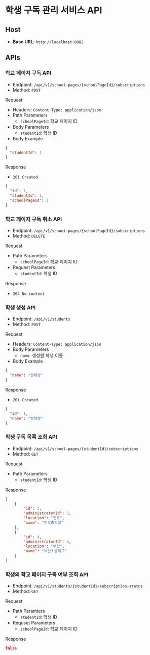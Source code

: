 # 학생 구독 관리 서비스 API

## Host
- **Base URL**: `http://localhost:8082`

## APIs
### 학교 페이지 구독 API
- Endpoint: `/api/v1/school-pages/{schoolPageId}/subscriptions`
- Method: `POST`

Request
- Headers: `Content-Type: application/json`
- Path Parameters
  - `schoolPageId`: 학교 페이지 ID
- Body Parameters
  - `studentId`: 학생 ID
- Body Example
```json
{
  "studentId": 1
}
```

Response
- `201 Created`
```json
{
  "id": 1,
  "studentId": 1,
  "schoolPageId": 1
}
```

### 학교 페이지 구독 취소 API
- Endpoint: `/api/v1/school-pages/{schoolPageId}/subscriptions`
- Method: `DELETE`

Request
- Path Parameters
  - `schoolPageId`: 학교 페이지 ID
- Request Parameters
  - `studentId`: 학생 ID

Response
- `204 No content`

### 학생 생성 API
- Endpoint: `/api/v1/students`
- Method: `POST`

Request
- Headers: `Content-Type: application/json`
- Body Parameters
  - `name`: 생성할 학생 이름
- Body Example
```json
{
  "name": "정태영"
}
```

Response
- `201 Created`
```json
{
  "id": 1,
  "name": "정태영"
}
```

### 학생 구독 목록 조회 API
- Endpoint: `/api/v1/school-pages/{studentId}/subscriptions`
- Method: `GET`

Request
- Path Parameters
  - `studentId`: 학생 ID

Response
```json
[
    {
        "id": 3,
        "administratorId": 3,
        "location": "천호",
        "name": "천호중학교"
    },
    {
        "id": 4,
        "administratorId": 4,
        "location": "부산",
        "name": "부산초등학교"
    }
]
```

### 학생의 학교 페이지 구독 여부 조회 API
- Endpoint: `/api/v1/students/{studentId}/subscription-status`
- Method: `GET`

Request
- Path Paramters
  - `studentId`: 학생 ID
- Requset Parameters
  - `schoolPageId`: 학교 페이지 ID

Response
```json
false
```